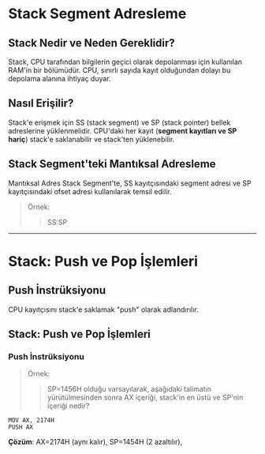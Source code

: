 # Stack Segment Adresleme

## Stack Nedir ve Neden Gereklidir?

Stack, CPU tarafından bilgilerin geçici olarak depolanması için kullanılan RAM'in bir bölümüdür. CPU, sınırlı sayıda kayıt olduğundan dolayı bu depolama alanına ihtiyaç duyar.

## Nasıl Erişilir?

Stack'e erişmek için SS (stack segment) ve SP (stack pointer) bellek adreslerine yüklenmelidir. CPU'daki her kayıt (**segment kayıtları ve SP hariç**) stack'e saklanabilir ve stack'ten yüklenebilir.

## Stack Segment'teki Mantıksal Adresleme

Mantıksal Adres Stack Segment'te, SS kayıtçısındaki segment adresi ve SP kayıtçısındaki ofset adresi kullanılarak temsil edilir.

>Örnek:
>>SS:SP

---
# Stack: Push ve Pop İşlemleri

## Push İnstrüksiyonu

CPU kayıtçısını stack'e saklamak "push" olarak adlandırılır.

## Stack: Push ve Pop İşlemleri

### Push İnstrüksiyonu

>Örnek: 
>>SP=1456H olduğu varsayılarak, aşağıdaki talimatın yürütülmesinden sonra AX içeriği, stack'in en üstü ve SP'nin içeriği nedir?

```assembly
MOV AX, 2174H
PUSH AX
```

**Çözüm**: AX=2174H (aynı kalır), SP=1454H (2 azaltılır),

